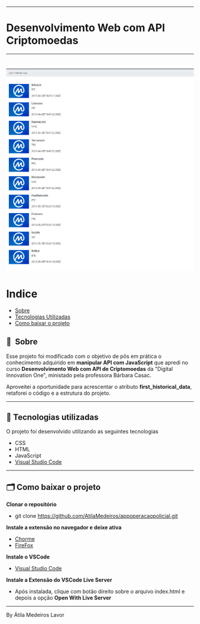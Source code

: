
---
# Desenvolvimento Web com API Criptomoedas
---

<h1>
    <img src="https://github.com/AtilaMedeiros/criptomoedasAPI-HTML-JavaScript/blob/main/img/web-list.png">
</h1>


# Indice

- [Sobre](#-sobre)
- [Tecnologias Utilizadas](#-tecnologias-utilizadas)
- [Como baixar o projeto](#-como-baixar-o-projeto)

## 🔖&nbsp; Sobre

Esse projeto foi modificado com o objetivo de pôs em prática o conhecimento adquirido em **manipular API com JavaScript** que apredi no curso **Desenvolvimento Web com API de Criptomoedas** da "Digital Innovation One",  ministado pela professora Bárbara Casac. 

Aproveitei a oportunidade para acrescentar o atributo **first_historical_data**, retaforei o código e a estrutura do projeto.

---

## 🚀 Tecnologias utilizadas

O projeto foi desenvolvido utilizando as seguintes tecnologias

- CSS
- HTML
- JavaScript
- [Visual Studio Code](https://code.visualstudio.com/download/)

---

## 🗂 Como baixar o projeto

**Clonar o repositório**
- git clone https://github.com/AtilaMedeiros/appoperacaopolicial.git

**Instale a extensão no navegador e deixe ativa**
- [Chorme](https://chrome.google.com/webstore/detail/moesif-origin-cors-change/digfbfaphojjndkpccljibejjbppifbc)
- [FireFox](https://addons.mozilla.org/en-US/firefox/addon/moesif-origin-cors-changer1/)


**Instale o VSCode**
- [Visual Studio Code](https://code.visualstudio.com/download/)

**Instale a Extensão do VSCode Live Server**
 - Após instalada, clique com botão direito sobre o arquivo index.html e depois a opção **Open With Live Server**



---
By Átila Medeiros Lavor
